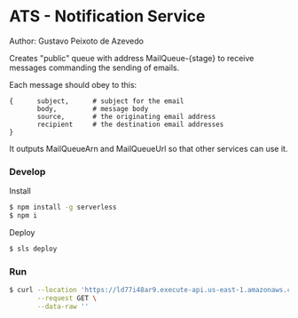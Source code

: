 # ATS - Notification Service

Author: Gustavo Peixoto de Azevedo

Creates "public" queue with address MailQueue-{stage} to receive messages commanding the sending of emails.

Each message should obey to this:

```
{      subject,      # subject for the email
       body,         # message body
       source,       # the originating email address
       recipient     # the destination email addresses
}
```

It outputs MailQueueArn and MailQueueUrl so that other services can use it.

### Develop

Install

```bash
$ npm install -g serverless
$ npm i
```

Deploy

```bash
$ sls deploy
```

### Run

```bash
$ curl --location 'https://ld77i48ar9.execute-api.us-east-1.amazonaws.com/dev/notification' \
       --request GET \
       --data-raw ''
```

